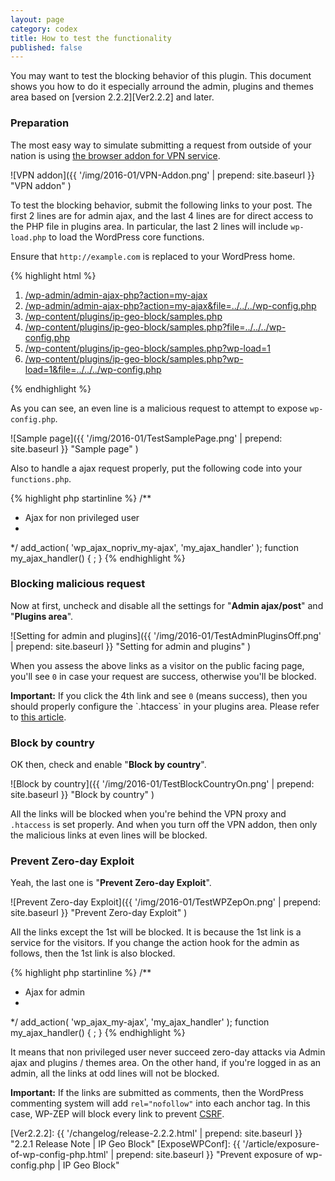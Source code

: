 ```yaml
---
layout: page
category: codex
title: How to test the functionality
published: false
---
```


You may want to test the blocking behavior of this plugin. This document 
shows you how to do it especially arround the admin, plugins and themes 
area based on [version 2.2.2][Ver2.2.2] and later.

<!--more-->

### Preparation ###

The most easy way to simulate submitting a request from outside of your nation 
is using [the browser addon for VPN service][VPN-ADDON].

![VPN addon]({{ '/img/2016-01/VPN-Addon.png' | prepend: site.baseurl }}
 "VPN addon"
)

To test the blocking behavior, submit the following links to your post. The 
first 2 lines are for admin ajax, and the last 4 lines are for direct access 
to the PHP file in plugins area. In particular, the last 2 lines will include 
`wp-load.php` to load the WordPress core functions.

Ensure that `http://example.com` is replaced to your WordPress home.

{% highlight html %}
<ol>
    <li><a href="http://example.com/wp-admin/admin-ajax.php?action=my-ajax">/wp-admin/admin-ajax-php?action=my-ajax</a>
    <li><a href="http://example.com/wp-admin/admin-ajax.php?action=my-ajax&file=../../../wp-config.php">/wp-admin/admin-ajax-php?action=my-ajax&file=../../../wp-config.php</a></li>
    <li><a href="http://example.com/wp-content/plugins/ip-geo-block/samples.php">/wp-content/plugins/ip-geo-block/samples.php</a></li>
    <li><a href="http://example.com/wp-content/plugins/ip-geo-block/samples.php?file=../../../wp-config.php">/wp-content/plugins/ip-geo-block/samples.php?file=../../../wp-config.php</a></li>
    <li><a href="http://example.com/wp-content/plugins/ip-geo-block/samples.php?wp-load=1">/wp-content/plugins/ip-geo-block/samples.php?wp-load=1</a></li>
    <li><a href="http://example.com/wp-content/plugins/ip-geo-block/samples.php?wp-load=1&file=../../../wp-config.php">/wp-content/plugins/ip-geo-block/samples.php?wp-load=1&file=../../../wp-config.php</a></li>
</ol>
{% endhighlight %}

As you can see, an even line is a malicious request to attempt to expose 
`wp-config.php`.

![Sample page]({{ '/img/2016-01/TestSamplePage.png' | prepend: site.baseurl }}
 "Sample page"
)

Also to handle a ajax request properly, put the following code into your 
`functions.php`.

{% highlight php startinline %}
/**
 * Ajax for non privileged user
 *
 */
add_action( 'wp_ajax_nopriv_my-ajax', 'my_ajax_handler' );
function my_ajax_handler() {
    ;
}
{% endhighlight %}

### Blocking malicious request ###

Now at first, uncheck and disable all the settings for "**Admin ajax/post**" 
and "**Plugins area**".

![Setting for admin and plugins]({{ '/img/2016-01/TestAdminPluginsOff.png' | prepend: site.baseurl }}
 "Setting for admin and plugins"
)

When you assess the above links as a visitor on the public facing page, you'll 
see `0` in case your request are success, otherwise you'll be blocked.

<div class="alert alert-warning">
  <strong>Important:</strong>
  If you click the 4th link and see <code>0</code> (means success), then you 
  should properly configure the `.htaccess` in your plugins area. Please refer 
  to <a href="/article/exposure-of-wp-config-php.html"
  title="Prevent exposure of wp-config.php | IP Geo Block">this article</a>.
</div>

### Block by country ###

OK then, check and enable "**Block by country**".

![Block by country]({{ '/img/2016-01/TestBlockCountryOn.png' | prepend: site.baseurl }}
 "Block by country"
)

All the links will be blocked when you're behind the VPN proxy and `.htaccess` 
is set properly. And when you turn off the VPN addon, then only the malicious 
links at even lines will be blocked.

### Prevent Zero-day Exploit ###

Yeah, the last one is "**Prevent Zero-day Exploit**".

![Prevent Zero-day Exploit]({{ '/img/2016-01/TestWPZepOn.png' | prepend: site.baseurl }}
 "Prevent Zero-day Exploit"
)

All the links except the 1st will be blocked. It is because the 1st link is a 
service for the visitors. If you change the action hook for the admin as 
follows, then the 1st link is also blocked.


{% highlight php startinline %}
/**
 * Ajax for admin
 *
 */
add_action( 'wp_ajax_my-ajax', 'my_ajax_handler' );
function my_ajax_handler() {
    ;
}
{% endhighlight %}

It means that non privileged user never succeed zero-day attacks via Admin 
ajax and plugins / themes area. On the other hand, if you're logged in as an 
admin, all the links at odd lines will not be blocked.

<div class="alert alert-warning">
  <strong>Important:</strong>
  If the links are submitted as comments, then the WordPress commenting system 
  will add <code>rel="nofollow"</code> into each anchor tag. In this case, 
  WP-ZEP will block every link to prevent
  <a href="https://en.wikipedia.org/wiki/Cross-site_request_forgery"
  title="Cross-site request forgery - Wikipedia, the free encyclopedia">CSRF</a>.
</div>

[IP-Geo-Block]: https://wordpress.org/plugins/ip-geo-block/ "WordPress › IP Geo Block « WordPress Plugins"
[VPN-ADDON]:    https://www.google.co.jp/search?q=browser+addon+vpn+service "browser addon vpn service - Google search"
[Ver2.2.2]:     {{ '/changelog/release-2.2.2.html' | prepend: site.baseurl }} "2.2.1 Release Note | IP Geo Block"
[ExposeWPConf]: {{ '/article/exposure-of-wp-config-php.html' | prepend: site.baseurl }} "Prevent exposure of wp-config.php | IP Geo Block"

